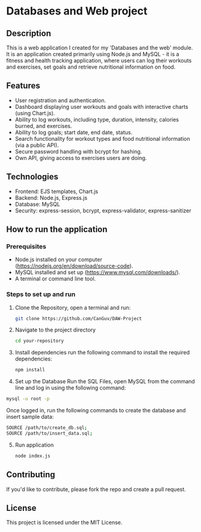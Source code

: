 # Databases and Web project

## Description
This is a web application I created for my 'Databases and the web' module. It is an application created primarily using Node.js and MySQL - 
it is a fitness and health tracking application, where users can log their workouts and exercises, set goals and retrieve nutritional information on food.

## Features
- User registration and authentication.
- Dashboard displaying user workouts and goals with interactive charts (using Chart.js).
- Ability to log workouts, including type, duration, intensity, calories burned, and exercises.
- Ability to log goals; start date, end date, status.
- Search functionality for workout types and food nutritional information (via a public API).
- Secure password handling with bcrypt for hashing.
- Own API, giving access to exercises users are doing.

## Technologies
- Frontend: EJS templates, Chart.js
- Backend: Node.js, Express.js
- Database: MySQL
- Security: express-session, bcrypt, express-validator, express-sanitizer

## How to run the application
### Prerequisites
- Node.js installed on your computer (https://nodejs.org/en/download/source-code).
- MySQL installed and set up (https://www.mysql.com/downloads/).
- A terminal or command line tool.

### Steps to set up and run
1. Clone the Repository, open a terminal and run:
   ```bash
   git clone https://github.com/CanGuv/DAW-Project
   ```
2. Navigate to the project directory
   ```bash
   cd your-repository
   ```
3. Install dependencies run the following command to install the required dependencies:
   ```bash
   npm install
   ```
4. Set up the Database
   Run the SQL Files, open MySQL from the command line and log in using the following command:
  ```bash
  mysql -u root -p
  ```
   Once logged in, run the following commands to create the database and insert sample data:
  ```bash
  SOURCE /path/to/create_db.sql;
  SOURCE /path/to/insert_data.sql;
  ```
5. Run application
   ```bash
   node index.js
   ```
   
## Contributing
If you'd like to contribute, please fork the repo and create a pull request.

## License
This project is licensed under the MIT License.
